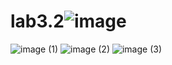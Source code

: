 # lab3.2![image](https://user-images.githubusercontent.com/71080020/201644923-9d866177-3732-4047-8958-6198bd25b1ea.png)
![image (1)](https://user-images.githubusercontent.com/71080020/201644936-1762931d-f34a-42a3-9185-2207c56c501c.png)
![image (2)](https://user-images.githubusercontent.com/71080020/201644943-37fc39de-28d7-4462-b147-0f1f13154c68.png)
![image (3)](https://user-images.githubusercontent.com/71080020/201644948-d3b1d758-819c-404e-bace-5d3bc7da3551.png)
